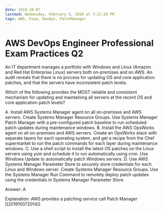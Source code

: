 ```yaml
---
date: 2019-10-07
lastmod: Wednesday, February 5, 2020 at 7:21:29 PM
tags: AWS, Exam, DevOps, PatchManager
---
```

# AWS DevOps Engineer Professional Exam Practices Q2

An IT department manages a portfolio with Windows and Linux (Amazon and Red Hat Enterprise Linux) servers both on-premises and on AWS. An audit reveals that there is no process for updating OS and core application patches, and that the servers have inconsistent patch levels.

Which of the following provides the MOST reliable and consistent mechanism for updating and maintaining all servers at the recent OS and core application patch levels?

A. Install AWS Systems Manager agent on all on-premises and AWS servers. Create Systems Manager Resource Groups. Use Systems Manager Patch Manager with a pre-configured patch baseline to run scheduled patch updates during maintenance windows.
B. Install the AWS OpsWorks agent on all on-premises and AWS servers. Create an OpsWorks stack with separate layers for each operating system, and get a recipe from the Chef supermarket to run the patch commands for each layer during maintenance windows.
C. Use a shell script to install the latest OS patches on the Linux servers using yum and schedule it to run automatically using cron. Use Windows Update to automatically patch Windows servers.
D. Use AWS Systems Manager Parameter Store to securely store credentials for each Linux and Windows server. Create Systems Manager Resource Groups. Use the Systems Manager Run Command to remotely deploy patch updates using the credentials in Systems Manager Parameter Store

Answer: A

Explanation:
AWS provides a patching service call Patch Manager [[201910072014]]

